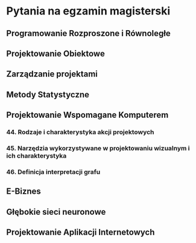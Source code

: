 # Pytania na egzamin magisterski

## Programowanie Rozproszone i Równoległe

## Projektowanie Obiektowe

## Zarządzanie projektami

## Metody Statystyczne

## Projektowanie Wspomagane Komputerem

###  44. Rodzaje i charakterystyka akcji projektowych

###  45. Narzędzia wykorzystywane w projektowaniu wizualnym i ich charakterystyka

###  46.  Definicja interpretacji grafu

## E-Biznes

## Głębokie sieci neuronowe

## Projektowanie Aplikacji Internetowych